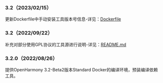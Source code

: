 ### 3.2（2023/02/15）

更新Dockerfile中手动安装工具版本号信息-详见：[Dockerfile](./Dockerfile)

### 3.2（2022/09/22）

补充对部分使用GPL协议的工具源进行说明-详见：[README.md](./RREADME.md)

### 3.2.0（2022/08/26）

提供OpenHarmony 3.2-Beta2版本Standard Docker的编译环境，预装编译依赖工具。